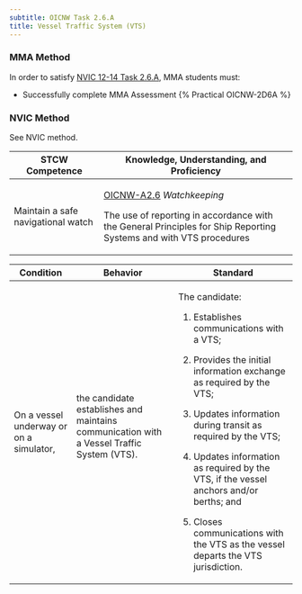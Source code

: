 ```yaml
---
subtitle: OICNW Task 2.6.A 
title: Vessel Traffic System (VTS)
---
```



### MMA Method

In order to satisfy  [NVIC 12-14  Task  2.6.A](/stcw23/assets/images/nvic-12-14.pdf), MMA students must:

* Successfully complete MMA Assessment {% Practical OICNW-2D6A %}


### NVIC Method

<a onclick="togglevisibility('nvic_methods')" >See NVIC method.</a>

<div id='nvic_methods' class='hide'>

<table>
<thead>
<tr>
<th class='forty'> STCW Competence </th>
<th class='sixty'> Knowledge, Understanding, and Proficiency </th>
</tr>
</thead>




<tbody>
<tr><td markdown='1'>

Maintain a safe navigational watch

</td><td markdown='1'>

[OICNW-A2.6](../../tables/21.html#OICNW-A2.6) *Watchkeeping*

The use of reporting in accordance with the General Principles for Ship Reporting Systems and with VTS procedures

</td></tr>


</tbody>
</table>


<table>
<thead>
<tr><th class='twenty'>  Condition </th><th class='twenty'> Behavior </th><th  class='sixty'>Standard </th></tr>
</thead>
<tbody >



<tr><td markdown='1'>

On a vessel underway or on a simulator,

</td><td markdown='1'>

the candidate establishes and maintains communication with a Vessel Traffic System (VTS).

<br>

<div class="tooltip">
<span class="tooltiptext">
</span>
</div>


</td><td markdown='1'>

The candidate:

1. Establishes communications with a VTS;

2. Provides the initial information exchange as required by the VTS;

3. Updates information during transit as required by the VTS;

4. Updates information as required by the VTS, if the vessel anchors and/or berths; and

5. Closes communications with the VTS as the vessel departs the VTS jurisdiction.

</td></tr>
</tbody>
</table>
</div>
